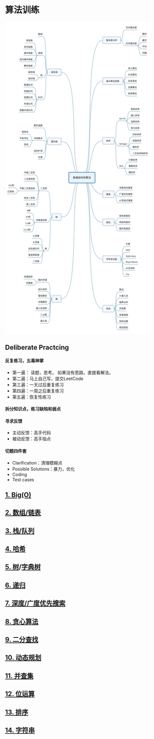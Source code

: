 # 算法训练

![](./images/leetcode-00.jpg)

## Deliberate Practcing

#### 反复练习，五毒神掌

+ 第一遍： 读题，思考。 如果没有思路，直接看解法。
+ 第二遍：马上自己写，提交LeetCode
+ 第三遍：一天过后重复练习
+ 第四遍：一周之后重复练习
+ 第五遍：恢复性练习

#### 拆分知识点，练习缺陷和弱点

#### 寻求反馈

+ 主动反馈：高手代码
+ 被动反馈：高手指点

#### 切题四件套

+ Clarification：清理模糊点
+ Possible Solutions：暴力，优化
+ Coding
+ Test cases



## [1. Big(O)](./doc/big-o.md)



## [2. 数组/链表](./doc/list.md)



## [3. 栈/队列](./doc/stack-queue.md)



## [4. 哈希](./doc/map-set.md)



## [5. 树](./doc/tree.md)/[字典树](./doc/trie-tree.md)



## [6. 递归](./doc/recursion.md)



## [7. 深度/广度优先搜索](doc/dbfs.md)



## [8. 贪心算法](./doc/greedy.md)



## [9. 二分查找](./doc/search.md)



## [10. 动态规划](./doc/dp.md)



## [11. 并查集](./doc/dp.md)



## [12. 位运算](./doc/bit.md)



## [13. 排序](./doc/sort.md)



## [14. 字符串](./doc/pattern.md)

